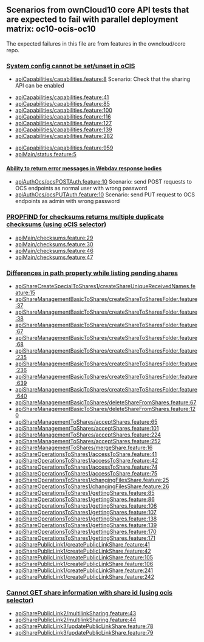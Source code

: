 ## Scenarios from ownCloud10 core API tests that are expected to fail with parallel deployment matrix: oc10-ocis-oc10

The expected failures in this file are from features in the owncloud/core repo.

### [System config cannot be set/unset in oCIS]()

- [apiCapabilities/capabilities.feature:8](https://github.com/owncloud/core/blob/master/tests/acceptance/features/apiCapabilities/capabilities.feature#L8) Scenario: Check that the sharing API can be enabled
<!--  -->
- [apiCapabilities/capabilities.feature:41](https://github.com/owncloud/core/blob/master/tests/acceptance/features/apiCapabilities/capabilities.feature#L41)
- [apiCapabilities/capabilities.feature:85](https://github.com/owncloud/core/blob/master/tests/acceptance/features/apiCapabilities/capabilities.feature#L85)
- [apiCapabilities/capabilities.feature:100](https://github.com/owncloud/core/blob/master/tests/acceptance/features/apiCapabilities/capabilities.feature#L100)
- [apiCapabilities/capabilities.feature:116](https://github.com/owncloud/core/blob/master/tests/acceptance/features/apiCapabilities/capabilities.feature#L116)
- [apiCapabilities/capabilities.feature:127](https://github.com/owncloud/core/blob/master/tests/acceptance/features/apiCapabilities/capabilities.feature#L127)
- [apiCapabilities/capabilities.feature:139](https://github.com/owncloud/core/blob/master/tests/acceptance/features/apiCapabilities/capabilities.feature#L139)
- [apiCapabilities/capabilities.feature:282](https://github.com/owncloud/core/blob/master/tests/acceptance/features/apiCapabilities/capabilities.feature#L282)
<!-- Then step must be in oCIS to pass -->
- [apiCapabilities/capabilities.feature:959](https://github.com/owncloud/core/blob/master/tests/acceptance/features/apiCapabilities/capabilities.feature#L959)
- [apiMain/status.feature:5](https://github.com/owncloud/core/blob/master/tests/acceptance/features/apiMain/status.feature#L5)

#### [Ability to return error messages in Webdav response bodies](https://github.com/owncloud/ocis/issues/1293)

- [apiAuthOcs/ocsPOSTAuth.feature:10](https://github.com/owncloud/core/blob/master/tests/acceptance/features/apiAuthOcs/ocsPOSTAuth.feature#L10) Scenario: send POST requests to OCS endpoints as normal user with wrong password
- [apiAuthOcs/ocsPUTAuth.feature:10](https://github.com/owncloud/core/blob/master/tests/acceptance/features/apiAuthOcs/ocsPUTAuth.feature#L10) Scenario: send PUT request to OCS endpoints as admin with wrong password

### [PROPFIND for checksums returns multiple duplicate checksums (using oCIS selector)](https://github.com/owncloud/ocis/issues/4092)

- [apiMain/checksums.feature:29](https://github.com/owncloud/core/blob/master/tests/acceptance/features/apiMain/checksums.feature#L29)
- [apiMain/checksums.feature:30](https://github.com/owncloud/core/blob/master/tests/acceptance/features/apiMain/checksums.feature#L30)
- [apiMain/checksums.feature:46](https://github.com/owncloud/core/blob/master/tests/acceptance/features/apiMain/checksums.feature#L46)
- [apiMain/checksums.feature:47](https://github.com/owncloud/core/blob/master/tests/acceptance/features/apiMain/checksums.feature#L47)

### [Differences in path property while listing pending shares](https://github.com/owncloud/ocis/issues/4035)

- [apiShareCreateSpecialToShares1/createShareUniqueReceivedNames.feature:15](https://github.com/owncloud/core/blob/master/tests/acceptance/features/apiShareCreateSpecialToShares1/createShareUniqueReceivedNames.feature#L15)
- [apiShareManagementBasicToShares/createShareToSharesFolder.feature:37](https://github.com/owncloud/core/blob/master/tests/acceptance/features/apiShareManagementBasicToShares/createShareToSharesFolder.feature#L37)
- [apiShareManagementBasicToShares/createShareToSharesFolder.feature:38](https://github.com/owncloud/core/blob/master/tests/acceptance/features/apiShareManagementBasicToShares/createShareToSharesFolder.feature#L38)
- [apiShareManagementBasicToShares/createShareToSharesFolder.feature:67](https://github.com/owncloud/core/blob/master/tests/acceptance/features/apiShareManagementBasicToShares/createShareToSharesFolder.feature#L67)
- [apiShareManagementBasicToShares/createShareToSharesFolder.feature:68](https://github.com/owncloud/core/blob/master/tests/acceptance/features/apiShareManagementBasicToShares/createShareToSharesFolder.feature#L68)
- [apiShareManagementBasicToShares/createShareToSharesFolder.feature:235](https://github.com/owncloud/core/blob/master/tests/acceptance/features/apiShareManagementBasicToShares/createShareToSharesFolder.feature#L235)
- [apiShareManagementBasicToShares/createShareToSharesFolder.feature:236](https://github.com/owncloud/core/blob/master/tests/acceptance/features/apiShareManagementBasicToShares/createShareToSharesFolder.feature#L236)
- [apiShareManagementBasicToShares/createShareToSharesFolder.feature:639](https://github.com/owncloud/core/blob/master/tests/acceptance/features/apiShareManagementBasicToShares/createShareToSharesFolder.feature#L639)
- [apiShareManagementBasicToShares/createShareToSharesFolder.feature:640](https://github.com/owncloud/core/blob/master/tests/acceptance/features/apiShareManagementBasicToShares/createShareToSharesFolder.feature#L640)
- [apiShareManagementBasicToShares/deleteShareFromShares.feature:67](https://github.com/owncloud/core/blob/master/tests/acceptance/features/apiShareManagementBasicToShares/deleteShareFromShares.feature#L67)
- [apiShareManagementBasicToShares/deleteShareFromShares.feature:120](https://github.com/owncloud/core/blob/master/tests/acceptance/features/apiShareManagementBasicToShares/deleteShareFromShares.feature#L120)
- [apiShareManagementToShares/acceptShares.feature:65](https://github.com/owncloud/core/blob/master/tests/acceptance/features/apiShareManagementToShares/acceptShares.feature#L65)
- [apiShareManagementToShares/acceptShares.feature:101](https://github.com/owncloud/core/blob/master/tests/acceptance/features/apiShareManagementToShares/acceptShares.feature#L101)
- [apiShareManagementToShares/acceptShares.feature:224](https://github.com/owncloud/core/blob/master/tests/acceptance/features/apiShareManagementToShares/acceptShares.feature#L224)
- [apiShareManagementToShares/acceptShares.feature:252](https://github.com/owncloud/core/blob/master/tests/acceptance/features/apiShareManagementToShares/acceptShares.feature#L252)
- [apiShareManagementToShares/mergeShare.feature:16](https://github.com/owncloud/core/blob/master/tests/acceptance/features/apiShareManagementToShares/mergeShare.feature#L16)
- [apiShareOperationsToShares1/accessToShare.feature:41](https://github.com/owncloud/core/blob/master/tests/acceptance/features/apiShareOperationsToShares1/accessToShare.feature#L41)
- [apiShareOperationsToShares1/accessToShare.feature:42](https://github.com/owncloud/core/blob/master/tests/acceptance/features/apiShareOperationsToShares1/accessToShare.feature#L42)
- [apiShareOperationsToShares1/accessToShare.feature:74](https://github.com/owncloud/core/blob/master/tests/acceptance/features/apiShareOperationsToShares1/accessToShare.feature#L74)
- [apiShareOperationsToShares1/accessToShare.feature:75](https://github.com/owncloud/core/blob/master/tests/acceptance/features/apiShareOperationsToShares1/accessToShare.feature#L75)
- [apiShareOperationsToShares1/changingFilesShare.feature:25](https://github.com/owncloud/core/blob/master/tests/acceptance/features/apiShareOperationsToShares1/changingFilesShare.feature#L25)
- [apiShareOperationsToShares1/changingFilesShare.feature:26](https://github.com/owncloud/core/blob/master/tests/acceptance/features/apiShareOperationsToShares1/changingFilesShare.feature#L26)
- [apiShareOperationsToShares1/gettingShares.feature:85](https://github.com/owncloud/core/blob/master/tests/acceptance/features/apiShareOperationsToShares1/gettingShares.feature#L85)
- [apiShareOperationsToShares1/gettingShares.feature:86](https://github.com/owncloud/core/blob/master/tests/acceptance/features/apiShareOperationsToShares1/gettingShares.feature#L86)
- [apiShareOperationsToShares1/gettingShares.feature:106](https://github.com/owncloud/core/blob/master/tests/acceptance/features/apiShareOperationsToShares1/gettingShares.feature#L106)
- [apiShareOperationsToShares1/gettingShares.feature:107](https://github.com/owncloud/core/blob/master/tests/acceptance/features/apiShareOperationsToShares1/gettingShares.feature#L107)
- [apiShareOperationsToShares1/gettingShares.feature:138](https://github.com/owncloud/core/blob/master/tests/acceptance/features/apiShareOperationsToShares1/gettingShares.feature#L138)
- [apiShareOperationsToShares1/gettingShares.feature:139](https://github.com/owncloud/core/blob/master/tests/acceptance/features/apiShareOperationsToShares1/gettingShares.feature#L139)
- [apiShareOperationsToShares1/gettingShares.feature:170](https://github.com/owncloud/core/blob/master/tests/acceptance/features/apiShareOperationsToShares1/gettingShares.feature#L170)
- [apiShareOperationsToShares1/gettingShares.feature:171](https://github.com/owncloud/core/blob/master/tests/acceptance/features/apiShareOperationsToShares1/gettingShares.feature#L171)
- [apiSharePublicLink1/createPublicLinkShare.feature:41](https://github.com/owncloud/core/blob/master/tests/acceptance/features/apiSharePublicLink1/createPublicLinkShare.feature#L41)
- [apiSharePublicLink1/createPublicLinkShare.feature:42](https://github.com/owncloud/core/blob/master/tests/acceptance/features/apiSharePublicLink1/createPublicLinkShare.feature#L42)
- [apiSharePublicLink1/createPublicLinkShare.feature:105](https://github.com/owncloud/core/blob/master/tests/acceptance/features/apiSharePublicLink1/createPublicLinkShare.feature#L105)
- [apiSharePublicLink1/createPublicLinkShare.feature:106](https://github.com/owncloud/core/blob/master/tests/acceptance/features/apiSharePublicLink1/createPublicLinkShare.feature#L106)
- [apiSharePublicLink1/createPublicLinkShare.feature:241](https://github.com/owncloud/core/blob/master/tests/acceptance/features/apiSharePublicLink1/createPublicLinkShare.feature#L241)
- [apiSharePublicLink1/createPublicLinkShare.feature:242](https://github.com/owncloud/core/blob/master/tests/acceptance/features/apiSharePublicLink1/createPublicLinkShare.feature#L242)

### [Cannot GET share information with share id (using ocis selector)](https://github.com/owncloud/ocis/issues/4101)

- [apiSharePublicLink2/multilinkSharing.feature:43](https://github.com/owncloud/core/blob/master/tests/acceptance/features/apiSharePublicLink2/multilinkSharing.feature#L43)
- [apiSharePublicLink2/multilinkSharing.feature:44](https://github.com/owncloud/core/blob/master/tests/acceptance/features/apiSharePublicLink2/multilinkSharing.feature#L44)
- [apiSharePublicLink3/updatePublicLinkShare.feature:78](https://github.com/owncloud/core/blob/master/tests/acceptance/features/apiSharePublicLink3/updatePublicLinkShare.feature#L78)
- [apiSharePublicLink3/updatePublicLinkShare.feature:79](https://github.com/owncloud/core/blob/master/tests/acceptance/features/apiSharePublicLink3/updatePublicLinkShare.feature#L79)
